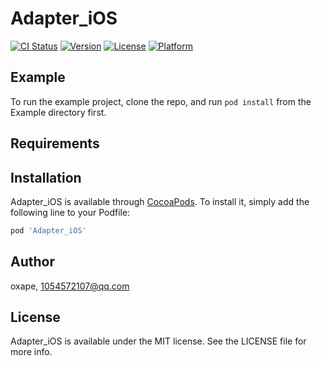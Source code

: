 # Adapter_iOS

[![CI Status](https://img.shields.io/travis/oxape/Adapter_iOS.svg?style=flat)](https://travis-ci.org/oxape/Adapter_iOS)
[![Version](https://img.shields.io/cocoapods/v/Adapter_iOS.svg?style=flat)](https://cocoapods.org/pods/Adapter_iOS)
[![License](https://img.shields.io/cocoapods/l/Adapter_iOS.svg?style=flat)](https://cocoapods.org/pods/Adapter_iOS)
[![Platform](https://img.shields.io/cocoapods/p/Adapter_iOS.svg?style=flat)](https://cocoapods.org/pods/Adapter_iOS)

## Example

To run the example project, clone the repo, and run `pod install` from the Example directory first.

## Requirements

## Installation

Adapter_iOS is available through [CocoaPods](https://cocoapods.org). To install
it, simply add the following line to your Podfile:

```ruby
pod 'Adapter_iOS'
```

## Author

oxape, 1054572107@qq.com

## License

Adapter_iOS is available under the MIT license. See the LICENSE file for more info.
